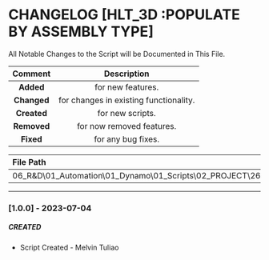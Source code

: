 # CHANGELOG [HLT_3D :POPULATE BY ASSEMBLY TYPE]
All Notable Changes to the Script will be Documented in This File.

| Comment | Description |
| :--: | :--: |
| **Added**  | for new features. |
|**Changed** |for changes in existing functionality. |
|**Created** | for new scripts. |
|**Removed** |for now removed features. |
|**Fixed** |for any bug fixes. |

| File Path | 
| :-- |
| 06_R&D\01_Automation\01_Dynamo\01_Scripts\02_PROJECT\266_HILTI\ASM |
------------------------------------------------------------------

### [1.0.0] - 2023-07-04
##### CREATED
- Script Created - Melvin Tuliao